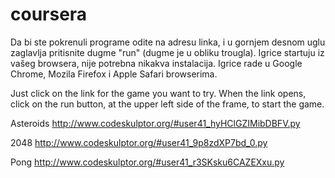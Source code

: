 # coursera
Da bi ste pokrenuli programe odite na adresu linka, i u gornjem desnom uglu zaglavlja pritisnite dugme "run" (dugme je u obliku trougla).
Igrice startuju iz vašeg browsera, nije potrebna nikakva instalacija. Igrice rade u Google Chrome, Mozila Firefox i Apple Safari browserima.

Just click on the link for the game you want to try. When the link opens, click on the run button, at the upper left side of the frame, to start the game.

Asteroids
http://www.codeskulptor.org/#user41_hyHClGZIMibDBFV.py

2048
http://www.codeskulptor.org/#user41_9p8zdXP7bd_0.py

Pong
http://www.codeskulptor.org/#user41_r3SKsku6CAZEXxu.py
